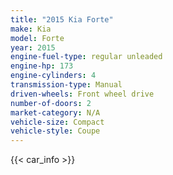 ```yaml
---
title: "2015 Kia Forte"
make: Kia
model: Forte
year: 2015
engine-fuel-type: regular unleaded
engine-hp: 173
engine-cylinders: 4
transmission-type: Manual
driven-wheels: Front wheel drive
number-of-doors: 2
market-category: N/A
vehicle-size: Compact
vehicle-style: Coupe
---
```


{{< car_info >}}
